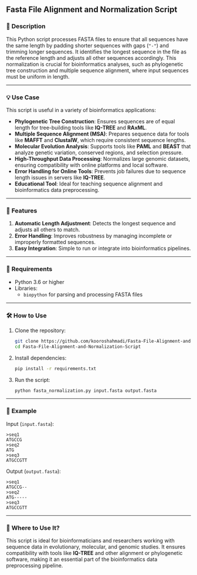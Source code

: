 ## Fasta File Alignment and Normalization Script

### 📜 **Description**  
This Python script processes FASTA files to ensure that all sequences have the same length by padding shorter sequences with gaps (`"-"`) and trimming longer sequences. It identifies the longest sequence in the file as the reference length and adjusts all other sequences accordingly. This normalization is crucial for bioinformatics analyses, such as phylogenetic tree construction and multiple sequence alignment, where input sequences must be uniform in length.

---

### 💡 **Use Case**  
This script is useful in a variety of bioinformatics applications:
- **Phylogenetic Tree Construction**: Ensures sequences are of equal length for tree-building tools like **IQ-TREE** and **RAxML**.
- **Multiple Sequence Alignment (MSA)**: Prepares sequence data for tools like **MAFFT** and **ClustalW**, which require consistent sequence lengths.
- **Molecular Evolution Analysis**: Supports tools like **PAML** and **BEAST** that analyze genetic variation, conserved regions, and selection pressure.
- **High-Throughput Data Processing**: Normalizes large genomic datasets, ensuring compatibility with online platforms and local software.
- **Error Handling for Online Tools**: Prevents job failures due to sequence length issues in servers like **IQ-TREE**.
- **Educational Tool**: Ideal for teaching sequence alignment and bioinformatics data preprocessing.

---

### 🚀 **Features**
1. **Automatic Length Adjustment**: Detects the longest sequence and adjusts all others to match.
2. **Error Handling**: Improves robustness by managing incomplete or improperly formatted sequences.
3. **Easy Integration**: Simple to run or integrate into bioinformatics pipelines.

---

### 🧰 **Requirements**
- Python 3.6 or higher
- Libraries:  
  - `biopython` for parsing and processing FASTA files

---

### 🛠️ **How to Use**  
1. Clone the repository:
   ```bash
   git clone https://github.com/kooroshahmadi/Fasta-File-Alignment-and-Normalization-Script.git
   cd Fasta-File-Alignment-and-Normalization-Script
   ```
2. Install dependencies:
   ```bash
   pip install -r requirements.txt
   ```
3. Run the script:
   ```bash
   python fasta_normalization.py input.fasta output.fasta
   ```

---

### 🔬 **Example**
Input (`input.fasta`):
```fasta
>seq1
ATGCCG
>seq2
ATG
>seq3
ATGCCGTT
```

Output (`output.fasta`):
```fasta
>seq1
ATGCCG--
>seq2
ATG-----
>seq3
ATGCCGTT
```

---

### 📌 **Where to Use It?**
This script is ideal for bioinformaticians and researchers working with sequence data in evolutionary, molecular, and genomic studies. It ensures compatibility with tools like **IQ-TREE** and other alignment or phylogenetic software, making it an essential part of the bioinformatics data preprocessing pipeline.

